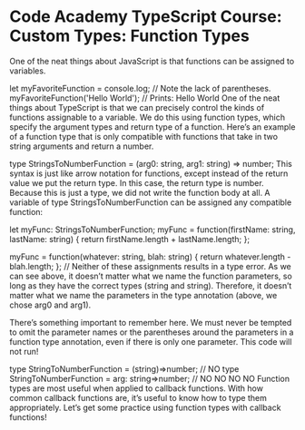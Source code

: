 # Code Academy TypeScript Course: Custom Types: Function Types
One of the neat things about JavaScript is that functions can be assigned to variables.

let myFavoriteFunction = console.log; // Note the lack of parentheses.
myFavoriteFunction('Hello World'); // Prints: Hello World
One of the neat things about TypeScript is that we can precisely control the kinds of functions assignable to a variable. We do this using function types, which specify the argument types and return type of a function. Here’s an example of a function type that is only compatible with functions that take in two string arguments and return a number.

type StringsToNumberFunction = (arg0: string, arg1: string) => number;
This syntax is just like arrow notation for functions, except instead of the return value we put the return type. In this case, the return type is number. Because this is just a type, we did not write the function body at all. A variable of type StringsToNumberFunction can be assigned any compatible function:

let myFunc: StringsToNumberFunction;
myFunc = function(firstName: string, lastName: string) {
  return firstName.length + lastName.length;
};
 
myFunc = function(whatever: string, blah: string) {
  return whatever.length - blah.length;
};
// Neither of these assignments results in a type error.
As we can see above, it doesn’t matter what we name the function parameters, so long as they have the correct types (string and string). Therefore, it doesn’t matter what we name the parameters in the type annotation (above, we chose arg0 and arg1).

There’s something important to remember here. We must never be tempted to omit the parameter names or the parentheses around the parameters in a function type annotation, even if there is only one parameter. This code will not run!

type StringToNumberFunction = (string)=>number; // NO
type StringToNumberFunction = arg: string=>number; // NO NO NO NO
Function types are most useful when applied to callback functions. With how common callback functions are, it’s useful to know how to type them appropriately. Let’s get some practice using function types with callback functions!